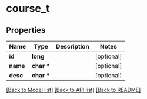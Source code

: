 # course_t

## Properties
Name | Type | Description | Notes
------------ | ------------- | ------------- | -------------
**id** | **long** |  | [optional] 
**name** | **char \*** |  | [optional] 
**desc** | **char \*** |  | [optional] 

[[Back to Model list]](../README.md#documentation-for-models) [[Back to API list]](../README.md#documentation-for-api-endpoints) [[Back to README]](../README.md)


